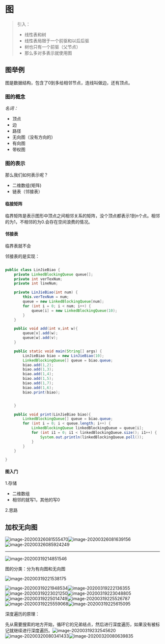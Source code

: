 # 图

> 引入：
>
> - 线性表和树
> - 线性表局限于一个前驱和以后后驱
> - 树也只有一个前驱（父节点）
> - 那么多对多表示就使用图

## 图举例

图是数据结构，包含了0到多给相邻节点，连线叫做边，还有顶点。

### 图的概念

*名词：*

- 顶点
- 边
- 路径
- 无向图（没有方向的）
- 有向图
- 带权图

### 图的表示

那么我们如何表示呢？

- 二维数组(矩阵)
- 链表（邻接表）

#### 临接矩阵

临界矩阵是表示图形中顶点之间相邻关系的矩阵，没个顶点都表示1到n个点。相邻的为1，不相邻的为0.会存在空间浪费的情况。

#### 邻接表

临界表就不会

邻接表的是实现：

```java

public class LinJieBiao {
    private LinkedBlockingQueue queue[];
    private int verTexNum;
    private int lineNum;

    private LinJieBiao(int num) {
        this.verTexNum = num;
        queue = new LinkedBlockingQueue[num];
        for (int i = 0; i < num; i++) {
            queue[i] = new LinkedBlockingQueue(10);
        }
    }

    public void add(int v,int w){
        queue[v].add(w);
        queue[w].add(v);
    }

    public static void main(String[] args) {
        LinJieBiao biao = new LinJieBiao(10);
        LinkedBlockingQueue[] queue = biao.queue;
        biao.add(1,2);
        biao.add(1,3);
        biao.add(1,4);
        biao.add(1,5);
        biao.add(1,7);
        biao.add(1,6);
        biao.print(biao);


    }

    public void print(LinJieBiao biao){
        LinkedBlockingQueue[] queue = biao.queue;
        for (int i = 0; i < queue.length; i++) {
            LinkedBlockingQueue linkedBlockingQueue = queue[i];
            for (int i1 = 0; i1 < linkedBlockingQueue.size(); i1++) {
                System.out.println(linkedBlockingQueue.poll());
            }
        }
    }

}
```



####  图入门

1.存储

- 二维数组
- 相邻的就写1，其他的写0

2.思路



## 加权无向图

![image-20200326081555470](images/image-20200326081555470.png)![image-20200326081639156](images/image-20200326081639156.png)![image-20200326085924249](images/image-20200326085924249.png)

-----------------

![image-20200319214851546](images/image-20200319214851546.png)

图的分类：分为有向图和无向图

![image-20200319221538175](images/image-20200319221538175.png)

![image-20200319221948534](images/image-20200319221948534.png)![image-20200319222136355](images/image-20200319222136355.png)![image-20200319223021250](images/image-20200319223021250.png)![image-20200319223048805](images/image-20200319223048805.png)![image-20200319225014749](images/image-20200319225014749.png)![image-20200319225526787](images/image-20200319225526787.png)![image-20200319225559068](images/image-20200319225559068.png)![image-20200319225615095](images/image-20200319225615095.png)

深度遍历的原理：

先从需要搜索的地方开始，循环它的兄弟结点，然后进行深度遍历，如果没有被标记就继续进行深度遍历。![image-20200319232545620](images/image-20200319232545620.png)![image-20200320080341433](images/image-20200320080341433.png)![image-20200320080639835](images/image-20200320080639835.png)